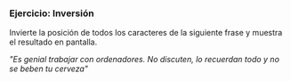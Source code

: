 ### Ejercicio: Inversión
Invierte la posición de todos los caracteres de la siguiente frase y muestra el resultado en pantalla.

*"Es genial trabajar con ordenadores. No discuten, lo recuerdan todo y no se beben tu cerveza"*